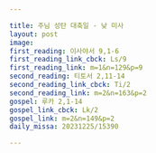 ```yaml
---

title: 주님 성탄 대축일 - 낮 미사
layout: post 
image: 
first_reading: 이사야서 9,1-6 
first_reading_link_cbck: Ls/9
first_reading_link: m=1&n=129&p=9
second_reading: 티토서 2,11-14
second_reading_link_cbck: Ti/2
second_reading_link: m=2&n=163&p=2
gospel: 루카 2,1-14
gospel_link_cbck: Lk/2
gospel_link: m=2&n=149&p=2
daily_missa: 20231225/15390

---
```


